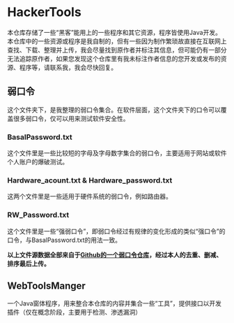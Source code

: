 # HackerTools

本仓库存储了一些“黑客”能用上的一些程序和其它资源，程序皆使用Java开发。  
本仓库中的一些资源或程序是我自制的，但有一些因为制作繁琐故直接在互联网上查找、下载、整理并上传，我会尽量找到原作者并标注其信息，但可能仍有一部分无法追踪原作者，如果您发现这个仓库里有我未标注作者信息的您开发或发布的资源、程序等，请联系我，我会尽快回复。

## 弱口令  

这个文件夹下，是我整理的弱口令集合。在软件层面，这个文件夹下的口令可以覆盖很多弱口令，仅可以用来测试软件安全性。  

### BasalPassword.txt  

这个文件里是一些比较短的字母及字母数字集合的弱口令，主要适用于网站或软件个人账户的爆破测试。  

### Hardware_acount.txt & Hardware_password.txt  

这两个文件里是一些适用于硬件系统的弱口令，例如路由器。  

### RW_Password.txt  

这个文件里是一些“强弱口令”，即弱口令经过有规律的变化形成的类似“强口令”的口令，与BasalPassword.txt的用法一致。  

**以上文件源数据全部来自于[Github的一个弱口令仓库](https://github.com/TheKingOfDuck/fuzzDicts/ "仓库链接")，经过本人的去重、删减、排序最后上传。**

## WebToolsManger  

一个Java窗体程序，用来整合本仓库的内容并集合一些“工具”，提供接口以开发插件（仅在概念阶段，主要用于检测、渗透漏洞）
